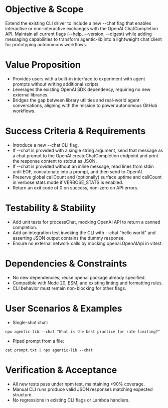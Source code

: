 # Objective & Scope

Extend the existing CLI driver to include a new --chat flag that enables interactive or non-interactive exchanges with the OpenAI ChatCompletion API.  Maintain all current flags (--help, --version, --digest) while adding messaging capabilities to transform agentic-lib into a lightweight chat client for prototyping autonomous workflows.

# Value Proposition

- Provides users with a built-in interface to experiment with agent prompts without writing additional scripts.
- Leverages the existing OpenAI SDK dependency, requiring no new external libraries.
- Bridges the gap between library utilities and real-world agent conversations, aligning with the mission to power autonomous GitHub workflows.

# Success Criteria & Requirements

- Introduce a new --chat <message> CLI flag.
- If --chat is provided with a single string argument, send that message as a chat prompt to the OpenAI createChatCompletion endpoint and print the response content to stdout as JSON.
- If --chat is provided without an inline message, read lines from stdin until EOF, concatenate into a prompt, and then send to OpenAI.
- Preserve global callCount and (optionally) surface uptime and callCount in verbose stats mode if VERBOSE_STATS is enabled.
- Return an exit code of 0 on success, non-zero on API errors.

# Testability & Stability

- Add unit tests for processChat, mocking OpenAI API to return a canned completion.
- Add an integration test invoking the CLI with --chat "hello world" and asserting JSON output contains the dummy response.
- Ensure no external network calls by mocking openai.OpenAIApi in vitest.

# Dependencies & Constraints

- No new dependencies; reuse openai package already specified.
- Compatible with Node 20, ESM, and existing linting and formatting rules.
- CLI behavior must remain non-blocking for other flags.

# User Scenarios & Examples

- Single-shot chat:
```
npx agentic-lib --chat "What is the best practice for rate limiting?"
```
- Piped prompt from a file:
```
cat prompt.txt | npx agentic-lib --chat
```

# Verification & Acceptance

- All new tests pass under npm test, maintaining >90% coverage.
- Manual CLI runs produce valid JSON responses matching expected structure.
- No regressions in existing CLI flags or Lambda handlers.
